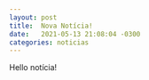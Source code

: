 ```yaml
---
layout: post
title:  Nova Notícia!
date:   2021-05-13 21:08:04 -0300
categories: noticias
---
```


Hello notícia!
